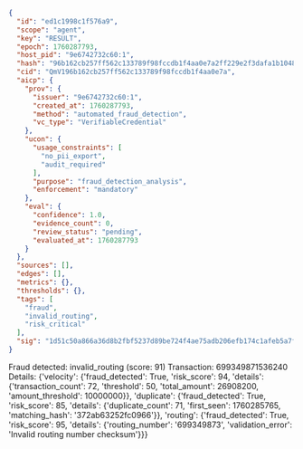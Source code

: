 ```json
{
  "id": "ed1c1998c1f576a9",
  "scope": "agent",
  "key": "RESULT",
  "epoch": 1760287793,
  "host_pid": "9e6742732c60:1",
  "hash": "96b162cb257ff562c133789f98fccdb1f4aa0e7a2ff229e2f3dafa1b104881c1",
  "cid": "QmV196b162cb257ff562c133789f98fccdb1f4aa0e7a",
  "aicp": {
    "prov": {
      "issuer": "9e6742732c60:1",
      "created_at": 1760287793,
      "method": "automated_fraud_detection",
      "vc_type": "VerifiableCredential"
    },
    "ucon": {
      "usage_constraints": [
        "no_pii_export",
        "audit_required"
      ],
      "purpose": "fraud_detection_analysis",
      "enforcement": "mandatory"
    },
    "eval": {
      "confidence": 1.0,
      "evidence_count": 0,
      "review_status": "pending",
      "evaluated_at": 1760287793
    }
  },
  "sources": [],
  "edges": [],
  "metrics": {},
  "thresholds": {},
  "tags": [
    "fraud",
    "invalid_routing",
    "risk_critical"
  ],
  "sig": "1d51c50a866a36d8b2fbf5237d89be724f4ae75adb206efb174c1afeb5a7fe94"
}
```

Fraud detected: invalid_routing (score: 91)
Transaction: 699349871536240
Details: {'velocity': {'fraud_detected': True, 'risk_score': 94, 'details': {'transaction_count': 72, 'threshold': 50, 'total_amount': 26908200, 'amount_threshold': 10000000}}, 'duplicate': {'fraud_detected': True, 'risk_score': 85, 'details': {'duplicate_count': 71, 'first_seen': 1760285765, 'matching_hash': '372ab63252fc0966'}}, 'routing': {'fraud_detected': True, 'risk_score': 95, 'details': {'routing_number': '699349873', 'validation_error': 'Invalid routing number checksum'}}}